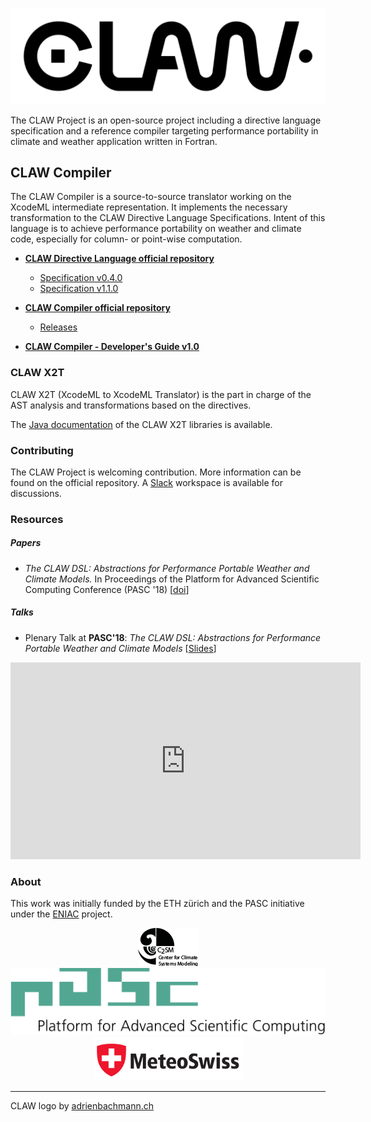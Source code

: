 ![CLAW Logo](resources/logo_full_black.png)


The CLAW Project is an open-source project including a directive language
specification and a reference compiler targeting performance portability in
climate and weather application written in Fortran.

## CLAW Compiler
The CLAW Compiler is a source-to-source translator working on the XcodeML
intermediate representation. It implements the necessary transformation to the
CLAW Directive Language Specifications.
Intent of this language is to achieve performance portability on weather and
climate code, especially for column- or point-wise computation.

* [**CLAW Directive Language official repository**](https://github.com/claw-project/claw-language-specification)
  * [Specification v0.4.0](./resources/claw_language_specifications_v0.4.0.pdf)
  * [Specification v1.1.0](./resources/claw_language_specifications_v1.1.0.pdf)

* [**CLAW Compiler official repository**](https://github.com/claw-project/claw-compiler)
  * [Releases](https://github.com/claw-project/claw-compiler/releases)

* [**CLAW Compiler - Developer's Guide v1.0**](./resources/developers_guide_v1.0.pdf)

### CLAW X2T
CLAW X2T (XcodeML to XcodeML Translator) is the part in charge of the AST
analysis and transformations based on the directives.

The [Java documentation](./javadoc/index.html) of the CLAW X2T libraries is
available.

### Contributing
The CLAW Project is welcoming contribution. More information can be found on the official
repository.
A [Slack](https://claw-compiler.slack.com/) workspace is available for discussions.

### Resources

##### Papers
*  *The CLAW DSL: Abstractions for Performance Portable Weather and Climate Models.* In Proceedings of the Platform for Advanced Scientific Computing Conference (PASC '18)  [[doi]((https://doi.org/10.1145/3218176.3218226))]


##### Talks
* Plenary Talk at **PASC'18**: *The CLAW DSL: Abstractions for Performance Portable
  Weather and Climate Models* [[Slides](./resources/20180702_claw_pasc18.pdf)]

<iframe width="560" height="315" src="https://www.youtube.com/embed/zns7JcbuKB4?rel=0" frameborder="0" allow="autoplay; encrypted-media" allowfullscreen></iframe>

### About
This work was initially funded by the ETH zürich and the PASC initiative under
the [ENIAC](http://www.pasc-ch.org/projects/2017-2020/eniac/) project.


<div style="text-align:center">
<a href="http://www.c2sm.ethz.ch" target="_blank"><img src ="resources/c2sm_logo_black.png"/></a>
<a href="https://www.pasc-ch.org" target="_blank"><img src ="resources/pasc_logo.svg"/></a>
<a href="http://www.meteoswiss.admin.ch" target="_blank"><img src ="resources/mch_logo_1.png"/></a>
</div>

---
CLAW logo by [adrienbachmann.ch](http://www.adrienbachmann.ch)
